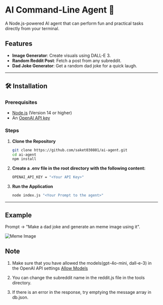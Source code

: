 # AI Command-Line Agent 🚀

A Node.js-powered AI agent that can perform fun and practical tasks directly from your terminal.

## Features
- **Image Generator**: Create visuals using DALL-E 3.
- **Random Reddit Post**: Fetch a post from any subreddit.
- **Dad Joke Generator**: Get a random dad joke for a quick laugh.

---

## 🛠️ Installation

### Prerequisites
- [Node.js](https://nodejs.org/) (Version 14 or higher)
- An [OpenAI API key](https://platform.openai.com/)

### Steps
1. **Clone the Repository**  
   ```bash
   git clone https://github.com/saket030801/ai-agent.git
   cd ai-agent
   npm install   
   ```
2. **Create a .env file in the root directory with the following content:**
   ```bash
   OPENAI_API_KEY = "<Your API Key>"
   ```
3. **Run the Application**
   ```bash
   node index.js "<Your Prompt to the agent>"
   ```

---


## Example

Prompt -> "Make a dad joke and generate an meme image using it".

![Meme Image](https://oaidalleapiprodscus.blob.core.windows.net/private/org-DhRyH23zGXq7WXzs6TYih5dA/user-NObsI7AB3qsTX9V1oxlaeJUf/img-Rl7857UNxGMg3vHHFgUkOB3t.png?st=2024-11-17T16%3A20%3A28Z&se=2024-11-17T18%3A20%3A28Z&sp=r&sv=2024-08-04&sr=b&rscd=inline&rsct=image/png&skoid=d505667d-d6c1-4a0a-bac7-5c84a87759f8&sktid=a48cca56-e6da-484e-a814-9c849652bcb3&skt=2024-11-17T07%3A40%3A15Z&ske=2024-11-18T07%3A40%3A15Z&sks=b&skv=2024-08-04&sig=IdMezKJPEkQu%2Ba/B4B9Wf2CA1usOmoH9J0F4pUcIdK8%3D)

## Note

1. Make sure that you have allowed the models(gpt-4o-mini, dall-e-3) in the OpenAI API settings [Allow Models](https://platform.openai.com/settings/proj_CnvtUnzWKTNdvPSUKuZbZvUd/limits)

2. You can change the subreddit name in the reddit.js file in the tools directory.

3. If there is an error in the response, try emptying the message array in db.json.






